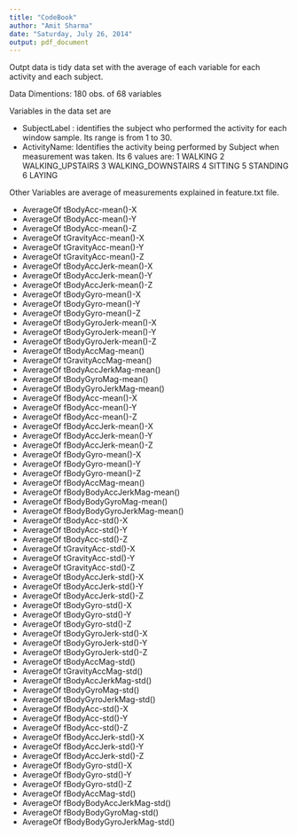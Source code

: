 ```yaml
---
title: "CodeBook"
author: "Amit Sharma"
date: "Saturday, July 26, 2014"
output: pdf_document
---
```



Outpt data is tidy data set with the average of each variable for each activity and each subject. 

Data Dimentions:
180 obs. of  68 variables

Variables in the data set are

- SubjectLabel : identifies the subject who performed the activity for each window sample. Its range is from 1 to 30.   
- ActivityName: Identifies the activity being performed by Subject when measurement was taken. Its 6 values are:
1 WALKING
2 WALKING_UPSTAIRS
3 WALKING_DOWNSTAIRS
4 SITTING
5 STANDING
6 LAYING  


Other Variables are average of measurements explained in feature.txt file.

- AverageOf tBodyAcc-mean()-X
- AverageOf tBodyAcc-mean()-Y
- AverageOf tBodyAcc-mean()-Z
- AverageOf tGravityAcc-mean()-X
- AverageOf tGravityAcc-mean()-Y
- AverageOf tGravityAcc-mean()-Z
- AverageOf tBodyAccJerk-mean()-X
- AverageOf tBodyAccJerk-mean()-Y
- AverageOf tBodyAccJerk-mean()-Z
- AverageOf tBodyGyro-mean()-X
- AverageOf tBodyGyro-mean()-Y
- AverageOf tBodyGyro-mean()-Z
- AverageOf tBodyGyroJerk-mean()-X
- AverageOf tBodyGyroJerk-mean()-Y
- AverageOf tBodyGyroJerk-mean()-Z
- AverageOf tBodyAccMag-mean()
- AverageOf tGravityAccMag-mean()
- AverageOf tBodyAccJerkMag-mean()
- AverageOf tBodyGyroMag-mean()
- AverageOf tBodyGyroJerkMag-mean()
- AverageOf fBodyAcc-mean()-X
- AverageOf fBodyAcc-mean()-Y
- AverageOf fBodyAcc-mean()-Z
- AverageOf fBodyAccJerk-mean()-X
- AverageOf fBodyAccJerk-mean()-Y
- AverageOf fBodyAccJerk-mean()-Z
- AverageOf fBodyGyro-mean()-X
- AverageOf fBodyGyro-mean()-Y
- AverageOf fBodyGyro-mean()-Z
- AverageOf fBodyAccMag-mean()
- AverageOf fBodyBodyAccJerkMag-mean()
- AverageOf fBodyBodyGyroMag-mean()
- AverageOf fBodyBodyGyroJerkMag-mean()
- AverageOf tBodyAcc-std()-X
- AverageOf tBodyAcc-std()-Y
- AverageOf tBodyAcc-std()-Z
- AverageOf tGravityAcc-std()-X
- AverageOf tGravityAcc-std()-Y
- AverageOf tGravityAcc-std()-Z
- AverageOf tBodyAccJerk-std()-X
- AverageOf tBodyAccJerk-std()-Y
- AverageOf tBodyAccJerk-std()-Z
- AverageOf tBodyGyro-std()-X
- AverageOf tBodyGyro-std()-Y
- AverageOf tBodyGyro-std()-Z
- AverageOf tBodyGyroJerk-std()-X
- AverageOf tBodyGyroJerk-std()-Y
- AverageOf tBodyGyroJerk-std()-Z
- AverageOf tBodyAccMag-std()
- AverageOf tGravityAccMag-std()
- AverageOf tBodyAccJerkMag-std()
- AverageOf tBodyGyroMag-std()
- AverageOf tBodyGyroJerkMag-std()
- AverageOf fBodyAcc-std()-X
- AverageOf fBodyAcc-std()-Y
- AverageOf fBodyAcc-std()-Z
- AverageOf fBodyAccJerk-std()-X
- AverageOf fBodyAccJerk-std()-Y
- AverageOf fBodyAccJerk-std()-Z
- AverageOf fBodyGyro-std()-X
- AverageOf fBodyGyro-std()-Y
- AverageOf fBodyGyro-std()-Z
- AverageOf fBodyAccMag-std()
- AverageOf fBodyBodyAccJerkMag-std()
- AverageOf fBodyBodyGyroMag-std()
- AverageOf fBodyBodyGyroJerkMag-std()
